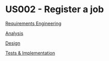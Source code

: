 # US002 - Register a job

[Requirements Engineering](01.requirements-engineering%2FReadme.md) 

[Analysis](02.analysis%2FReadme.md)

[Design](03.design/Readme.md)

[Tests & Implementation](04.tests-and-implementation/Readme.md)
